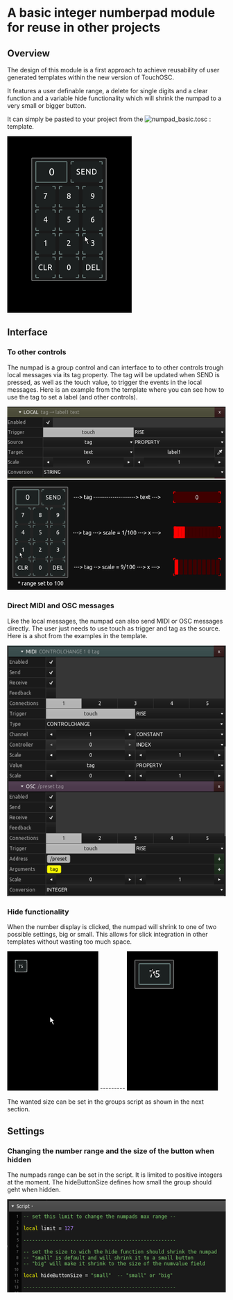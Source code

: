 # A basic integer numberpad module for reuse in other projects

## Overview

The design of this module is a first approach to achieve reusability of user generated templates within the new version of TouchOSC.

It features a user definable range, a delete for single digits and a clear function and a variable hide functionality which will shrink the numpad to a very small or bigger button.

It can simply be pasted to your project from the ![numpad_basic.tosc :](numpad_basic.tosc) template.

![numpad](pics/numpad.gif) 

## Interface

### To other controls

The numpad is a group control and can interface to to other controls trough local messages via its tag property. The tag will be updated when SEND is pressed, as well as the touch value, to trigger the events in the local messages.
Here is an example from the template where you can see how to use the tag to set a label (and other controls).

![taginterface](pics/tag_interface.png) ![taginterface](pics/tag_interface.gif)


### Direct MIDI and OSC messages

Like the local messages, the numpad can also send MIDI or OSC messages directly. The user just needs to use touch as trigger and tag as the source. Here is a shot from the examples in the template.

![directmidiosc](pics/direct_midi_osc.png)


### Hide functionality

When the number display is clicked, the numpad will shrink to one of two possible settings, big or small. This allows for slick integration in other templates without wasting too much space.

![hidesmall](pics/hidesmall.gif) ---------  ![hidebig](pics/hidebig.gif) 

The wanted size can be set in the groups script as shown in the next section.

## Settings
 
### Changing the number range and the size of the button when hidden

The numpads range can be set in the script. It is limited to positive integers at the moment.
The hideButtonSize defines how small the group should geht when hidden.

![setlimit](pics/set_limit_size.png)










